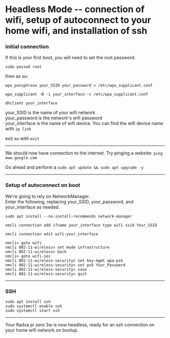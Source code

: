 <h1>Headless Mode -- connection of wifi, setup of autoconnect to your home wifi, and installation of ssh </h1>

<h3>initial connection</h3>

If this is your first boot, you will need to set the root password.

`sudo passwd root`

then as su:

`wpa_passphrase your_SSID your_password > /etc/wpa_supplicant.conf`

`wpa_supplicant -B -i your_interface -c /etc/wpa_supplicant.conf`

`dhclient your_interface`


your_SSID is the name of your wifi network<br> 
your_password is the network's wifi password<br>
your_interface is the name of wifi device. You can find the wifi device name with `ip link`

exit su with `exit`

***

We should now have connection to the internet. Try pinging a website: `ping www.google.com`

Go ahead and perform a `sudo apt update && sudo apt upgrade -y`

***

<h3>Setup of autoconnect on boot</h3>

We're going to rely on NetworkManager.<br>
Enter the following, replacing your_SSID, your_password, and your_interface as needed.

`sudo apt install --no-install-recommends network-manager`

`nmcli connection add ifname your_interface type wifi ssid Your_SSID`

`nmcli connection edit wifi-your_interface`

	nmcli> goto wifi
	nmcli 802-11-wireless> set mode infrastructure
	nmcli 802-11-wireless> back
	nmcli> goto wifi-sec
	nmcli 802-11-wireless-security> set key-mgmt wpa-psk
	nmcli 802-11-wireless-security> set psk Your_Password
	nmcli 802-11-wireless-security> save
	nmcli 802-11-wireless-security> quit

***

<h3>SSH</h3>

	sudo apt install ssh
 	sudo systemctl enable ssh
  	sudo systemctl start ssh

***

Your Radxa pi zero 3w is now headless, ready for an ssh connection on your home wifi network on bootup.
